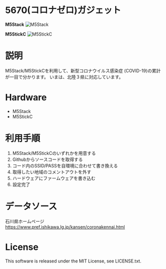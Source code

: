 # 5670(コロナゼロ)ガジェット
**M5Stack**
![M5Stack](https://github.com/yukima77/covid-19-ishikawa-m5stack/blob/images/main.jpg)

**M5StickC**
![M5StickC](https://github.com/yukima77/covid-19-ishikawa-m5stack/blob/images/5670gadget-M5StickC.jpeg)

# 説明
M5Stack/M5StickCを利用して、新型コロナウイルス感染症 (COVID-19)の累計が一目で分かります。
いまは、北陸３県に対応しています。

# Hardware
* M5Stack
* M5StickC

# 利用手順
1. M5Stack/M5StickCのいずれかを用意する
1. Githubからソースコードを取得する
1. コード内のSSID/PASSを自環境に合わせて書き換える
1. 取得したい地域のコメントアウトを外す
1. ハードウェアにファームウェアを書き込む
1. 設定完了

# データソース
石川県ホームページ
https://www.pref.ishikawa.lg.jp/kansen/coronakennai.html

# License
This software is released under the MIT License, see LICENSE.txt.
